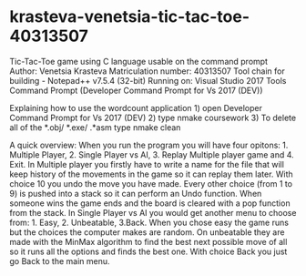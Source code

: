 # krasteva-venetsia-tic-tac-toe-40313507
Tic-Tac-Toe game using C language usable on the command prompt
Author: Venetsia Krasteva 
Matriculation number: 40313507
Tool chain for building - Notepad++ v7.5.4 (32-bit)
Running on: Visual Studio 2017 Tools Command Prompt (Developer Command Prompt for Vs 2017 (DEV))

Explaining how to use the wordcount application
	1) open Developer Command Prompt for Vs 2017 (DEV)
	2) type nmake coursework
	3) To delete all of the *.obj/ *.exe/ .*asm type nmake clean

A quick overview:
When you run the program you will have four opitons: 1. Multiple Player, 2. Single Player vs AI, 3. Replay Multiple player game and 4. Exit. 
In Multiple player you firstly have to write a name for the file that will keep history of the movements in the game so it can replay them later. With choice 10 you undo the move you have made. Every other choice (from 1 to 9) is pushed into a stack so it can perform an Undo function. When someone wins the game ends and the board is cleared with a pop function from the stack.
In Single Player vs AI you would get another menu to choose from: 1. Easy, 2. Unbeatable, 3.Back. When you chose easy the game runs but the choices the computer makes are random. On unbeatable they are made with the MinMax algorithm to find the best next possible move of all so it runs all the options and finds the best one. With choice Back you just go Back to the main menu.
